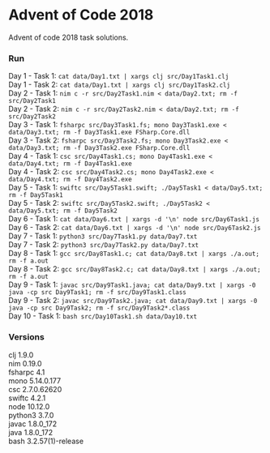 # Advent of Code 2018

Advent of code 2018 task solutions.

### Run
Day 1 - Task 1: `cat data/Day1.txt | xargs clj src/Day1Task1.clj`  
Day 1 - Task 2: `cat data/Day1.txt | xargs clj src/Day1Task2.clj`  
Day 2 - Task 1: `nim c -r src/Day2Task1.nim < data/Day2.txt; rm -f src/Day2Task1`  
Day 2 - Task 2: `nim c -r src/Day2Task2.nim < data/Day2.txt; rm -f src/Day2Task2`  
Day 3 - Task 1: `fsharpc src/Day3Task1.fs; mono Day3Task1.exe < data/Day3.txt; rm -f Day3Task1.exe FSharp.Core.dll`  
Day 3 - Task 2: `fsharpc src/Day3Task2.fs; mono Day3Task2.exe < data/Day3.txt; rm -f Day3Task2.exe FSharp.Core.dll`  
Day 4 - Task 1: `csc src/Day4Task1.cs; mono Day4Task1.exe < data/Day4.txt; rm -f Day4Task1.exe`  
Day 4 - Task 2: `csc src/Day4Task2.cs; mono Day4Task2.exe < data/Day4.txt; rm -f Day4Task2.exe`  
Day 5 - Task 1: `swiftc src/Day5Task1.swift; ./Day5Task1 < data/Day5.txt; rm -f Day5Task1`  
Day 5 - Task 2: `swiftc src/Day5Task2.swift; ./Day5Task2 < data/Day5.txt; rm -f Day5Task2`  
Day 6 - Task 1: `cat data/Day6.txt | xargs -d '\n' node src/Day6Task1.js`  
Day 6 - Task 2: `cat data/Day6.txt | xargs -d '\n' node src/Day6Task2.js`  
Day 7 - Task 1: `python3 src/Day7Task1.py data/Day7.txt`  
Day 7 - Task 2: `python3 src/Day7Task2.py data/Day7.txt`  
Day 8 - Task 1: `gcc src/Day8Task1.c; cat data/Day8.txt | xargs ./a.out; rm -f a.out`  
Day 8 - Task 2: `gcc src/Day8Task2.c; cat data/Day8.txt | xargs ./a.out; rm -f a.out`  
Day 9 - Task 1: `javac src/Day9Task1.java; cat data/Day9.txt | xargs -0 java -cp src Day9Task1; rm -f src/Day9Task1.class`  
Day 9 - Task 2: `javac src/Day9Task2.java; cat data/Day9.txt | xargs -0 java -cp src Day9Task2; rm -f src/Day9Task2*.class`  
Day 10 - Task 1: `bash src/Day10Task1.sh data/Day10.txt`  

### Versions
clj 1.9.0  
nim 0.19.0  
fsharpc 4.1  
mono 5.14.0.177  
csc 2.7.0.62620  
swiftc 4.2.1  
node 10.12.0  
python3 3.7.0  
javac 1.8.0_172  
java 1.8.0_172  
bash 3.2.57(1)-release  
